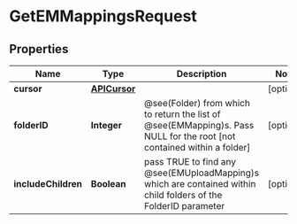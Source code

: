 

# GetEMMappingsRequest


## Properties

| Name | Type | Description | Notes |
|------------ | ------------- | ------------- | -------------|
|**cursor** | [**APICursor**](APICursor.md) |  |  [optional] |
|**folderID** | **Integer** | @see(Folder) from which to return the list of @see(EMMapping)s.  Pass NULL for the root [not contained within a folder] |  [optional] |
|**includeChildren** | **Boolean** | pass TRUE to find any @see(EMUploadMapping)s which are contained within child folders of the FolderID parameter |  [optional] |



